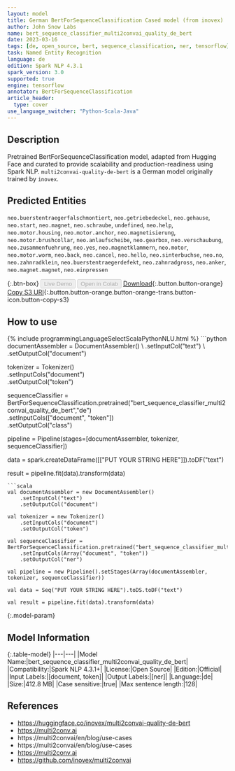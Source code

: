 ```yaml
---
layout: model
title: German BertForSequenceClassification Cased model (from inovex)
author: John Snow Labs
name: bert_sequence_classifier_multi2convai_quality_de_bert
date: 2023-03-16
tags: [de, open_source, bert, sequence_classification, ner, tensorflow]
task: Named Entity Recognition
language: de
edition: Spark NLP 4.3.1
spark_version: 3.0
supported: true
engine: tensorflow
annotator: BertForSequenceClassification
article_header:
  type: cover
use_language_switcher: "Python-Scala-Java"
---
```


## Description

Pretrained BertForSequenceClassification model, adapted from Hugging Face and curated to provide scalability and production-readiness using Spark NLP. `multi2convai-quality-de-bert` is a German model originally trained by `inovex`.

## Predicted Entities

`neo.buerstentraegerfalschmontiert`, `neo.getriebedeckel`, `neo.gehause`, `neo.start`, `neo.magnet`, `neo.schraube`, `undefined`, `neo.help`, `neo.motor.housing`, `neo.motor.anchor`, `neo.magnetisierung`, `neo.motor.brushcollar`, `neo.anlaufscheibe`, `neo.gearbox`, `neo.verschaubung`, `neo.zusammenfuehrung`, `neo.yes`, `neo.magnetklammern`, `neo.motor`, `neo.motor.worm`, `neo.back`, `neo.cancel`, `neo.hello`, `neo.sinterbuchse`, `neo.no`, `neo.zahnradklein`, `neo.buerstentraegerdefekt`, `neo.zahnradgross`, `neo.anker`, `neo.magnet.magnet`, `neo.einpressen`

{:.btn-box}
<button class="button button-orange" disabled>Live Demo</button>
<button class="button button-orange" disabled>Open in Colab</button>
[Download](https://s3.amazonaws.com/auxdata.johnsnowlabs.com/public/models/bert_sequence_classifier_multi2convai_quality_de_bert_de_4.3.1_3.0_1678986450154.zip){:.button.button-orange}
[Copy S3 URI](s3://auxdata.johnsnowlabs.com/public/models/bert_sequence_classifier_multi2convai_quality_de_bert_de_4.3.1_3.0_1678986450154.zip){:.button.button-orange.button-orange-trans.button-icon.button-copy-s3}

## How to use



<div class="tabs-box" markdown="1">
{% include programmingLanguageSelectScalaPythonNLU.html %}
```python
documentAssembler = DocumentAssembler() \
    .setInputCol("text") \
    .setOutputCol("document")

tokenizer = Tokenizer() \
    .setInputCols("document") \
    .setOutputCol("token")

sequenceClassifier = BertForSequenceClassification.pretrained("bert_sequence_classifier_multi2convai_quality_de_bert","de") \
    .setInputCols(["document", "token"]) \
    .setOutputCol("class")

pipeline = Pipeline(stages=[documentAssembler, tokenizer, sequenceClassifier])

data = spark.createDataFrame([["PUT YOUR STRING HERE"]]).toDF("text")

result = pipeline.fit(data).transform(data)
```
```scala
val documentAssembler = new DocumentAssembler()
    .setInputCol("text")
    .setOutputCol("document")

val tokenizer = new Tokenizer()
    .setInputCols("document")
    .setOutputCol("token")

val sequenceClassifier = BertForSequenceClassification.pretrained("bert_sequence_classifier_multi2convai_quality_de_bert","de")
    .setInputCols(Array("document", "token"))
    .setOutputCol("ner")

val pipeline = new Pipeline().setStages(Array(documentAssembler, tokenizer, sequenceClassifier))

val data = Seq("PUT YOUR STRING HERE").toDS.toDF("text")

val result = pipeline.fit(data).transform(data)
```
</div>

{:.model-param}
## Model Information

{:.table-model}
|---|---|
|Model Name:|bert_sequence_classifier_multi2convai_quality_de_bert|
|Compatibility:|Spark NLP 4.3.1+|
|License:|Open Source|
|Edition:|Official|
|Input Labels:|[document, token]|
|Output Labels:|[ner]|
|Language:|de|
|Size:|412.8 MB|
|Case sensitive:|true|
|Max sentence length:|128|

## References

- https://huggingface.co/inovex/multi2convai-quality-de-bert
- https://multi2conv.ai
- https://multi2convai/en/blog/use-cases
- https://multi2convai/en/blog/use-cases
- https://multi2conv.ai
- https://github.com/inovex/multi2convai
